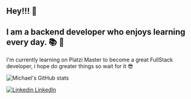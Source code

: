 ## Hey!!! 👋
## I am a backend developer who enjoys learning every day. :books: :metal:

I'm currently learning on Platzi Master to become a great FullStack developer, i hope do greater things so wait for it :sunglasses:


![Michael's GitHub stats](https://github-readme-stats.vercel.app/api?username=Maes9104&show_icons=true&theme=radical)

[![Linkedin](https://i.stack.imgur.com/gVE0j.png) LinkedIn](https://www.linkedin.com/in/miespinosa/)
